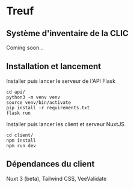 # Treuf

## Système d'inventaire de la CLIC

Coming soon...

## Installation et lancement

Installer puis lancer le serveur de l'API Flask
```
cd api/
python3 -m venv venv
source venv/bin/activate
pip install -r requirements.txt
flask run
```

Installer puis lancer les client et serveur NuxtJS
```
cd client/
npm install
npm run dev
```

## Dépendances du client

Nuxt 3 (beta), Tailwind CSS, VeeValidate
